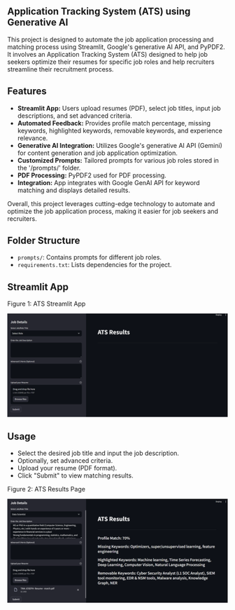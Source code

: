 ## Application Tracking System (ATS) using Generative AI

This project is designed to automate the job application processing and matching process using Streamlit, Google's generative AI API, and PyPDF2. It involves an Application Tracking System (ATS) designed to help job seekers optimize their resumes for specific job roles and help recruiters streamline their recruitment process.

## Features

- **Streamlit App:** Users upload resumes (PDF), select job titles, input job descriptions, and set advanced criteria.
- **Automated Feedback:** Provides profile match percentage, missing keywords, highlighted keywords, removable keywords, and experience relevance.
- **Generative AI Integration:** Utilizes Google's generative AI API (Gemini) for content generation and job application optimization.
- **Customized Prompts:** Tailored prompts for various job roles stored in the '/prompts/' folder.
- **PDF Processing:** PyPDF2 used for PDF processing.
- **Integration:** App integrates with Google GenAI API for keyword matching and displays detailed results.
  
Overall, this project leverages cutting-edge technology to automate and optimize the job application process, making it easier for job seekers and recruiters.

## Folder Structure
- `prompts/`: Contains prompts for different job roles.
- `requirements.txt`: Lists dependencies for the project.

  
## Streamlit App

Figure 1: ATS Streamlit App

![App Screenshot](images/img.png)


## Usage
- Select the desired job title and input the job description.
- Optionally, set advanced criteria.
- Upload your resume (PDF format).
- Click "Submit" to view matching results.

  
Figure 2: ATS Results Page

![ATS Results](images/img2.png)
